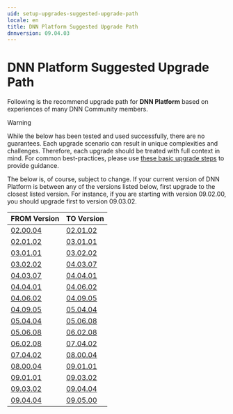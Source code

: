 ```yaml
---
uid: setup-upgrades-suggested-upgrade-path
locale: en
title: DNN Platform Suggested Upgrade Path
dnnversion: 09.04.03
---
```


# DNN Platform Suggested Upgrade Path
Following is the recommend upgrade path for **DNN Platform** based on experiences of many DNN Community members.

> [!WARNING]
> While the below has been tested and used successfully, there are no guarantees. Each upgrade scenario can result in unique complexities and challenges. Therefore, each upgrade should be treated with full context in mind. For common best-practices, please use [these basic upgrade steps](xref:setup-upgrades) to provide guidance.

The below is, of course, subject to change. If your current version of DNN Platform is between any of the versions listed below, first upgrade to the closest listed version. For instance, if you are starting with version 09.02.00, you should upgrade first to version 09.03.02.

|**FROM Version**|**TO Version**|
|---|---|
|[02.00.04](https://github.com/dnnsoftware/Dnn.Releases.Archive.2x/tree/master/02.00.04)|[02.01.02](https://github.com/dnnsoftware/Dnn.Releases.Archive.2x/tree/master/02.01.02)|
|[02.01.02](https://github.com/dnnsoftware/Dnn.Releases.Archive.2x/tree/master/02.01.02)|[03.01.01](https://github.com/dnnsoftware/Dnn.Releases.Archive.3x/tree/master/03.01.01)|
|[03.01.01](https://github.com/dnnsoftware/Dnn.Releases.Archive.3x/tree/master/03.01.01)|[03.02.02](https://github.com/dnnsoftware/Dnn.Releases.Archive.3x/tree/master/03.02.02)|
|[03.02.02](https://github.com/dnnsoftware/Dnn.Releases.Archive.3x/tree/master/03.02.02)|[04.03.07](https://github.com/dnnsoftware/Dnn.Releases.Archive.4x/tree/master/04.03.07)|
|[04.03.07](https://github.com/dnnsoftware/Dnn.Releases.Archive.4x/tree/master/04.03.07)|[04.04.01](https://github.com/dnnsoftware/Dnn.Releases.Archive.4x/tree/master/04.04.01)|
|[04.04.01](https://github.com/dnnsoftware/Dnn.Releases.Archive.4x/tree/master/04.04.01)|[04.06.02](https://github.com/dnnsoftware/Dnn.Releases.Archive.4x/tree/master/04.06.02)|
|[04.06.02](https://github.com/dnnsoftware/Dnn.Releases.Archive.4x/tree/master/04.06.02)|[04.09.05](https://github.com/dnnsoftware/Dnn.Releases.Archive.4x/tree/master/04.09.05)|
|[04.09.05](https://github.com/dnnsoftware/Dnn.Releases.Archive.4x/tree/master/04.09.05)|[05.04.04](https://github.com/dnnsoftware/Dnn.Releases.Archive.5x/tree/master/05.04.04)|
|[05.04.04](https://github.com/dnnsoftware/Dnn.Releases.Archive.5x/tree/master/05.04.04)|[05.06.08](https://github.com/dnnsoftware/Dnn.Releases.Archive.5x/tree/master/05.06.08)|
|[05.06.08](https://github.com/dnnsoftware/Dnn.Releases.Archive.5x/tree/master/05.06.08)|[06.02.08](https://github.com/dnnsoftware/Dnn.Releases.Archive.6x/tree/master/06.02.08)|
|[06.02.08](https://github.com/dnnsoftware/Dnn.Releases.Archive.6x/tree/master/06.02.08)|[07.04.02](https://github.com/dnnsoftware/Dnn.Releases.Archive.7x/tree/master/07.04.02)|
|[07.04.02](https://github.com/dnnsoftware/Dnn.Releases.Archive.7x/tree/master/07.04.02)|[08.00.04](https://github.com/dnnsoftware/Dnn.Releases.Archive.8x/tree/master/08.00.04)|
|[08.00.04](https://github.com/dnnsoftware/Dnn.Releases.Archive.8x/tree/master/08.00.04)|[09.01.01](https://github.com/dnnsoftware/Dnn.Platform/releases/tag/v9.1.1)|
|[09.01.01](https://github.com/dnnsoftware/Dnn.Platform/releases/tag/v9.1.1)|[09.03.02](https://github.com/dnnsoftware/Dnn.Platform/releases/tag/v9.3.2)|
|[09.03.02](https://github.com/dnnsoftware/Dnn.Platform/releases/tag/v9.3.2)|[09.04.04](https://github.com/dnnsoftware/Dnn.Platform/releases/tag/v9.4.4)|
|[09.04.04](https://github.com/dnnsoftware/Dnn.Platform/releases/tag/v9.4.4)|[09.05.00](https://github.com/dnnsoftware/Dnn.Platform/releases/tag/v9.5.0)|
